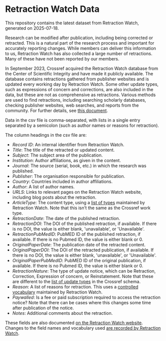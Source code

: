 # Retraction Watch Data

This repository contains the latest dataset from Retraction Watch, generated on 2025-07-18.

Research can be modified after publication, including being corrected or retracted. This is a natural part of the research process and important for accurately reporting changes. While members can deliver this information to us, Retraction Watch has also collected a large number of retractions. Many of these have not been reported by our members.

In September 2023, Crossref acquired the Retraction Watch database from the Center of Scientific Integrity and have made it publicly available. The database contains retractions gathered from publisher websites and is updated every working day by Retraction Watch. Some other update types, such as expressions of concern and corrections, are also included in the data, but these are not as comprehensive as retractions. Various methods are used to find retractions, including searching scholarly databases, checking publisher websites, web searches, and reports from the community. For further details, see [this document](https://retractionwatch.com/wp-content/uploads/2023/12/Building-The-Database.pdf).

Data in the csv file is comma-separated, with lists in a single entry separated by a semicolon (such as author names or reasons for retraction).

The column headings in the csv file are:

- _Record ID_: An internal identifier from Retraction Watch.
- _Title_: The title of the retracted or updated content.
- _Subject_: The subject area of the publication.
- _Institution_: Author affiliations, as given in the content.
- _Journal_: The source (serial, book, etc.) in which the research was published.
- _Publisher_: The organisation responsible for publication.
- _Country_: Countries included in author affiliations.
- _Author_: A list of author names.
- _URLS_: Links to relevant pages on the Retraction Watch website, including blog posts about the retraction.
- _ArticleType_: The content type, using a [list of types](https://retractionwatch.com/retraction-watch-database-user-guide/retraction-watch-database-user-guide-appendix-c-article-types/) maintained by Retraction Watch. Note that this isn’t the same as the Crossref work type.
- _RetractionDate_: The date of the published retraction.
- _RetractionDOI_: The DOI of the published retraction, if available. If there is no DOI, the value is either blank, 'unavailable', or 'Unavailable'.
- _RetractionPubMedID_: PubMED ID of the published retraction, if available. If there is no Pubmed ID, the value is either blank or 0.
- _OriginalPaperDate_: The publication date of the retracted content.
- _OriginalPaperDOI_: The DOI of the retracted publication, if available. If there is no DOI, the value is either blank, 'unavailable', or 'Unavailable'.
- _OriginalPaperPubMedID_: PubMED ID of the original publication, if available. If there is no Pubmed ID, the value is either blank or 0.
- _RetractionNature_: The type of update notice, which can be Retraction, Correction, Expression of concern, or Reinstatement. Note that these are different to the [list of update types](/crossmark/participating-in-crossmark/#00279) in the Crossref schema.
- _Reason_: A list of reasons for retraction. This uses a [controlled vocabulary](https://retractionwatch.com/retraction-watch-database-user-guide/retraction-watch-database-user-guide-appendix-b-reasons/) maintained by Retraction Watch.
- _Paywalled_: Is a fee or paid subscription required to access the retraction notice? Note that there can be cases where this changes some time after publication of the notice.
- _Notes_: Additional comments about the retraction.

These fields are also documented [on the Retraction Watch website](https://retractionwatch.com/retraction-watch-database-user-guide/retraction-watch-database-user-guide-appendix-a-fields/).  Changes to the field names and vocabulary used [are recorded by Retraction Watch](https://retractionwatch.com/retraction-watch-database-user-guide/retraction-watch-database-user-guide-appendix-d-changes/).